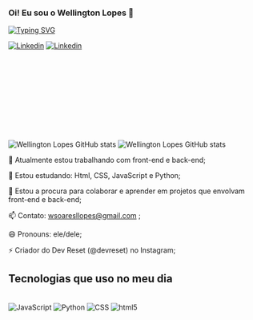 ### Oi! Eu sou o Wellington Lopes 🤝

[![Typing SVG](https://readme-typing-svg.herokuapp.com?font=Fira+Code&weight=800&pause=1000&color=74F70B&width=435&lines=%22We+are+what+we+Repeatedly+do.+;Excellence%2C+then...;is+not+an+Act+but+a+Habit.%22+-+Aristotle)](https://git.io/typing-svg)

[![Linkedin](https://img.shields.io/badge/LinkedIn-0077B5?style=for-the-badge&logo=linkedin&logoColor=white)](https://www.linkedin.com/in/wellington-soares-lopes-68b523a0)
[![Linkedin](https://img.shields.io/badge/Instagram-E4405F?style=for-the-badge&logo=instagram&logoColor=white)](https://www.instagram.com/devreset)

![Wellington Lopes GitHub stats](https://github-readme-stats.vercel.app/api?username=Wellington-lopes&show_icons=true&theme=tokyonight) 
![Wellington Lopes GitHub stats](https://github-readme-stats.vercel.app/api/top-langs/?username=Wellington-lopes&amp;layout=compact&amp;langs_count=7&amp;theme=tokyonight) <img height="180em" data-canonical-src="https://github-readme-stats.vercel.app/api/top-langs/?username=Wellington-lopes&amp;layout=compact&amp;langs_count=7&amp;theme=tokyonight" style="max-width: 100%;">



🔭 Atualmente estou trabalhando com front-end e back-end;

🌱 Estou estudando: Html, CSS, JavaScript e Python;

👯 Estou a procura para colaborar e aprender em projetos que envolvam front-end e back-end;

📫 Contato: wsoaresllopes@gmail.com ;

😄 Pronouns: ele/dele;

⚡ Criador do Dev Reset (@devreset) no Instagram;

## Tecnologias que uso no meu dia  

<div style="display: inline_block"><br>
<img align="center" alt="JavaScript" src="https://img.shields.io/badge/JavaScript-F7DF1E?style=for-the-badge&logo=javascript&logoColor=black">
<img align="center" alt="Python" src="https://img.shields.io/badge/Python-3776AB?style=for-the-badge&logo=python&logoColor=white">
<img align="center" alt="CSS" src="https://img.shields.io/badge/CSS-239120?&style=for-the-badge&logo=css3&logoColor=white">
<img align="center" alt="html5" src="https://img.shields.io/badge/HTML5-E34F26?style=for-the-badge&logo=html5&logoColor=white">

</div>
